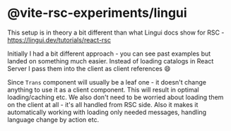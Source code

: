 # @vite-rsc-experiments/lingui

This setup is in theory a bit different than what Lingui docs show for RSC - https://lingui.dev/tutorials/react-rsc

Initially I had a bit different approach - you can see past examples but landed on something much easier. Instead of loading catalogs in React Server I pass them into the client as client references 😄

Since `Trans` component will usually be a leaf one - it doesn't change anything to use it as a client component. This will result in optimal loading/caching etc. We also don't need to be worried about loading them on the client at all - it's all handled from RSC side. Also it makes it automatically working with loading only needed messages, handling language change by action etc.
